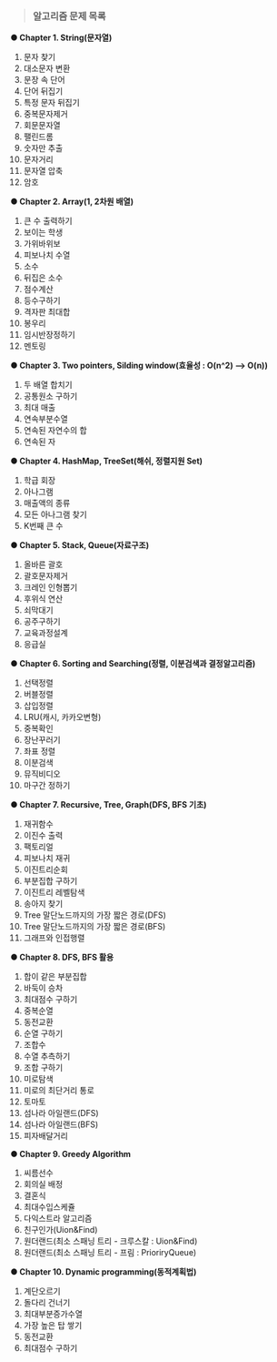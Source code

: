 > ### 알고리즘 문제 목록 

**● Chapter 1. String(문자열)**
1. 문자 찾기
2. 대소문자 변환
3. 문장 속 단어
4. 단어 뒤집기
5. 특정 문자 뒤집기
6. 중복문자제거
7. 회문문자열
8. 팰린드롬
9. 숫자만 추출
10. 문자거리
11. 문자열 압축
12. 암호

**● Chapter 2. Array(1, 2차원 배열)**
1. 큰 수 출력하기
2. 보이는 학생
3. 가위바위보
4. 피보나치 수열
5. 소수
6. 뒤집은 소수
7. 점수계산
8. 등수구하기
9. 격자판 최대합
10. 봉우리
11. 임시반장정하기
12. 멘토링

**● Chapter 3. Two pointers, Silding window(효율성 : O(n^2) --> O(n))**
1. 두 배열 합치기
2. 공통원소 구하기
3. 최대 매출
4. 연속부분수열
5. 연속된 자연수의 합
6. 연속된 자

**● Chapter 4. HashMap, TreeSet(해쉬, 정렬지원 Set)**
1. 학급 회장
2. 아나그램
3. 매출액의 종류
4. 모든 아나그램 찾기
5. K번째 큰 수

**● Chapter 5. Stack, Queue(자료구조)**
1. 올바른 괄호
2. 괄호문자제거
3. 크레인 인형뽑기
4. 후위식 연산
5. 쇠막대기
6. 공주구하기
7. 교육과정설계
8. 응급실

**● Chapter 6. Sorting and Searching(정렬, 이분검색과 결정알고리즘)**
1. 선택정렬
2. 버블정렬
3. 삽입정렬
4. LRU(캐시, 카카오변형)
5. 중복확인
6. 장난꾸러기
7. 좌표 정렬
8. 이분검색
9. 뮤직비디오
10. 마구간 정하기

**● Chapter 7. Recursive, Tree, Graph(DFS, BFS 기초)**
1. 재귀함수
2. 이진수 출력
3. 팩토리얼
4. 피보나치 재귀
5. 이진트리순회
6. 부분집합 구하기
7. 이진트리 레벨탐색
8. 송아지 찾기
9. Tree 말단노드까지의 가장 짧은 경로(DFS)
10. Tree 말단노드까지의 가장 짧은 경로(BFS)
11. 그래프와 인접행렬

**● Chapter 8. DFS, BFS 활용**
1. 합이 같은 부분집합
2. 바둑이 승차
3. 최대점수 구하기
4. 중복순열
5. 동전교환
6. 순열 구하기
7. 조합수
8. 수열 추측하기
9. 조합 구하기
10. 미로탐색
11. 미로의 최단거리 통로
12. 토마토
13. 섬나라 아일랜드(DFS)
14. 섬나라 아일랜드(BFS)
15. 피자배달거리

**● Chapter 9. Greedy Algorithm**
1. 씨름선수
2. 회의실 배정
3. 결혼식
4. 최대수입스케쥴
5. 다익스트라 알고리즘
6. 친구인가(Uion&Find)
7. 원더랜드(최소 스패닝 트리 - 크루스칼 : Uion&Find)
8. 원더랜드(최소 스패닝 트리 - 프림 : PrioriryQueue)

**● Chapter 10. Dynamic programming(동적계획법)**
1. 계단오르기
2. 돌다리 건너기
3. 최대부분증가수열
4. 가장 높은 탑 쌓기
5. 동전교환
6. 최대점수 구하기
